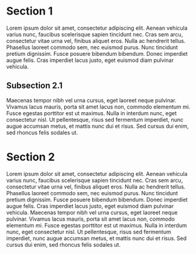 
# Section 1

 Lorem ipsum dolor sit amet, consectetur adipiscing elit. Aenean vehicula varius nunc, faucibus scelerisque sapien tincidunt nec. Cras sem arcu, consectetur vitae urna vel, finibus aliquet eros. Nulla ac hendrerit tellus. Phasellus laoreet commodo sem, nec euismod purus. Nunc tincidunt pretium dignissim. Fusce posuere bibendum bibendum. Donec imperdiet augue felis. Cras imperdiet lacus justo, eget euismod diam pulvinar vehicula.
 
 ## Subsection 2.1
  Maecenas tempor nibh vel urna cursus, eget laoreet neque pulvinar. Vivamus lacus mauris, porta sit amet lacus non, commodo elementum mi. Fusce egestas porttitor est ut maximus. Nulla in interdum nunc, eget consectetur nisl. Ut pellentesque, risus sed fermentum imperdiet, nunc augue accumsan metus, et mattis nunc dui et risus. Sed cursus dui enim, sed rhoncus felis sodales ut.


# Section 2

 Lorem ipsum dolor sit amet, consectetur adipiscing elit. Aenean vehicula varius nunc, faucibus scelerisque sapien tincidunt nec. Cras sem arcu, consectetur vitae urna vel, finibus aliquet eros. Nulla ac hendrerit tellus. Phasellus laoreet commodo sem, nec euismod purus. Nunc tincidunt pretium dignissim. Fusce posuere bibendum bibendum. Donec imperdiet augue felis. Cras imperdiet lacus justo, eget euismod diam pulvinar vehicula. Maecenas tempor nibh vel urna cursus, eget laoreet neque pulvinar. Vivamus lacus mauris, porta sit amet lacus non, commodo elementum mi. Fusce egestas porttitor est ut maximus. Nulla in interdum nunc, eget consectetur nisl. Ut pellentesque, risus sed fermentum imperdiet, nunc augue accumsan metus, et mattis nunc dui et risus. Sed cursus dui enim, sed rhoncus felis sodales ut.


